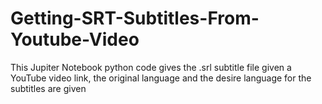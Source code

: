 # Getting-SRT-Subtitles-From-Youtube-Video
This Jupiter Notebook python code gives the .srl subtitle file given a YouTube video link, the original language and the desire language for the subtitles are given
